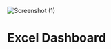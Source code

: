 ![Screenshot (1)](https://github.com/user-attachments/assets/4416f812-e2fd-4ccc-8bb7-d9268e174e42)
# Excel Dashboard


